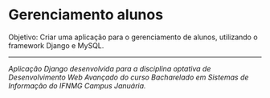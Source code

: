 # Gerenciamento alunos

Objetivo: Criar uma aplicação para o gerenciamento de alunos, utilizando o framework Django e MySQL.


---

_Aplicação Django desenvolvida para a disciplina optativa de Desenvolvimento Web Avançado do curso Bacharelado em Sistemas de Informação do IFNMG Campus Januária._
